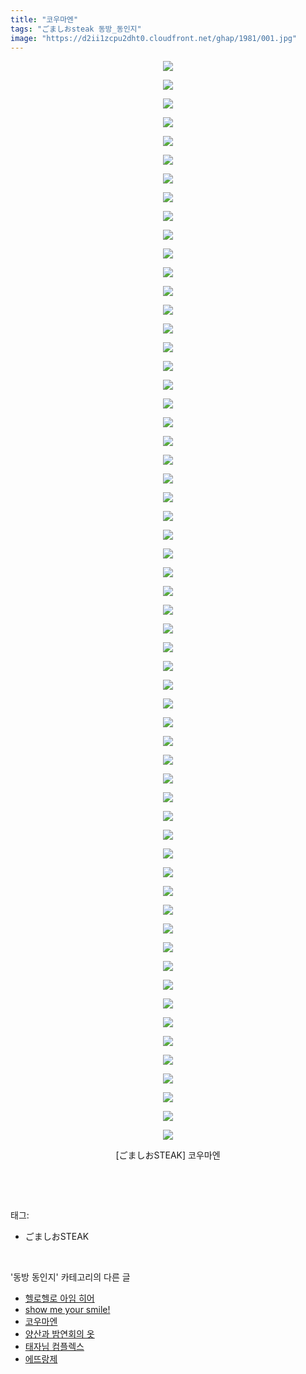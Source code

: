 ```yaml
---
title: "코우마엔"
tags: "ごましおsteak 동방_동인지"
image: "https://d2ii1zcpu2dht0.cloudfront.net/ghap/1981/001.jpg"
---
```

<div class="article">
<p style="text-align: center; clear: none; float: none;"><img src="{{ site.imgserver9 }}/ghap/1981/001.jpg"/></p>
<p style="text-align: center; clear: none; float: none;"><img src="{{ site.imgserver9 }}/ghap/1981/002.jpg"/></p>
<p style="text-align: center; clear: none; float: none;"><img src="{{ site.imgserver9 }}/ghap/1981/003.jpg"/></p>
<p style="text-align: center; clear: none; float: none;"><img src="{{ site.imgserver9 }}/ghap/1981/004.jpg"/></p>
<p style="text-align: center; clear: none; float: none;"><img src="{{ site.imgserver9 }}/ghap/1981/005.jpg"/></p>
<p style="text-align: center; clear: none; float: none;"><img src="{{ site.imgserver9 }}/ghap/1981/006.jpg"/></p>
<p style="text-align: center; clear: none; float: none;"><img src="{{ site.imgserver9 }}/ghap/1981/007.jpg"/></p>
<p style="text-align: center; clear: none; float: none;"><img src="{{ site.imgserver9 }}/ghap/1981/008.jpg"/></p>
<p style="text-align: center; clear: none; float: none;"><img src="{{ site.imgserver9 }}/ghap/1981/009.jpg"/></p>
<p style="text-align: center; clear: none; float: none;"><img src="{{ site.imgserver9 }}/ghap/1981/010.jpg"/></p>
<p style="text-align: center; clear: none; float: none;"><img src="{{ site.imgserver9 }}/ghap/1981/011.jpg"/></p>
<p style="text-align: center; clear: none; float: none;"><img src="{{ site.imgserver9 }}/ghap/1981/012.jpg"/></p>
<p style="text-align: center; clear: none; float: none;"><img src="{{ site.imgserver9 }}/ghap/1981/013.jpg"/></p>
<p style="text-align: center; clear: none; float: none;"><img src="{{ site.imgserver9 }}/ghap/1981/014.jpg"/></p>
<p style="text-align: center; clear: none; float: none;"><img src="{{ site.imgserver9 }}/ghap/1981/015.jpg"/></p>
<p style="text-align: center; clear: none; float: none;"><img src="{{ site.imgserver9 }}/ghap/1981/016.jpg"/></p>
<p style="text-align: center; clear: none; float: none;"><img src="{{ site.imgserver9 }}/ghap/1981/017.jpg"/></p>
<p style="text-align: center; clear: none; float: none;"><img src="{{ site.imgserver9 }}/ghap/1981/018.jpg"/></p>
<p style="text-align: center; clear: none; float: none;"><img src="{{ site.imgserver9 }}/ghap/1981/019.jpg"/></p>
<p style="text-align: center; clear: none; float: none;"><img src="{{ site.imgserver9 }}/ghap/1981/020.jpg"/></p>
<p style="text-align: center; clear: none; float: none;"><img src="{{ site.imgserver9 }}/ghap/1981/021.jpg"/></p>
<p style="text-align: center; clear: none; float: none;"><img src="{{ site.imgserver9 }}/ghap/1981/022.jpg"/></p>
<p style="text-align: center; clear: none; float: none;"><img src="{{ site.imgserver9 }}/ghap/1981/023.jpg"/></p>
<p style="text-align: center; clear: none; float: none;"><img src="{{ site.imgserver9 }}/ghap/1981/024.jpg"/></p>
<p style="text-align: center; clear: none; float: none;"><img src="{{ site.imgserver9 }}/ghap/1981/025.jpg"/></p>
<p style="text-align: center; clear: none; float: none;"><img src="{{ site.imgserver9 }}/ghap/1981/026.jpg"/></p>
<p style="text-align: center; clear: none; float: none;"><img src="{{ site.imgserver9 }}/ghap/1981/027.jpg"/></p>
<p style="text-align: center; clear: none; float: none;"><img src="{{ site.imgserver9 }}/ghap/1981/028.jpg"/></p>
<p style="text-align: center; clear: none; float: none;"><img src="{{ site.imgserver9 }}/ghap/1981/029.jpg"/></p>
<p style="text-align: center; clear: none; float: none;"><img src="{{ site.imgserver9 }}/ghap/1981/030.jpg"/></p>
<p style="text-align: center; clear: none; float: none;"><img src="{{ site.imgserver9 }}/ghap/1981/031.jpg"/></p>
<p style="text-align: center; clear: none; float: none;"><img src="{{ site.imgserver9 }}/ghap/1981/032.jpg"/></p>
<p style="text-align: center; clear: none; float: none;"><img src="{{ site.imgserver9 }}/ghap/1981/033.jpg"/></p>
<p style="text-align: center; clear: none; float: none;"><img src="{{ site.imgserver9 }}/ghap/1981/034.jpg"/></p>
<p style="text-align: center; clear: none; float: none;"><img src="{{ site.imgserver9 }}/ghap/1981/035.jpg"/></p>
<p style="text-align: center; clear: none; float: none;"><img src="{{ site.imgserver9 }}/ghap/1981/036.jpg"/></p>
<p style="text-align: center; clear: none; float: none;"><img src="{{ site.imgserver9 }}/ghap/1981/037.jpg"/></p>
<p style="text-align: center; clear: none; float: none;"><img src="{{ site.imgserver9 }}/ghap/1981/038.jpg"/></p>
<p style="text-align: center; clear: none; float: none;"><img src="{{ site.imgserver9 }}/ghap/1981/039.jpg"/></p>
<p style="text-align: center; clear: none; float: none;"><img src="{{ site.imgserver9 }}/ghap/1981/040.jpg"/></p>
<p style="text-align: center; clear: none; float: none;"><img src="{{ site.imgserver9 }}/ghap/1981/041.jpg"/></p>
<p style="text-align: center; clear: none; float: none;"><img src="{{ site.imgserver9 }}/ghap/1981/042.jpg"/></p>
<p style="text-align: center; clear: none; float: none;"><img src="{{ site.imgserver9 }}/ghap/1981/043.jpg"/></p>
<p style="text-align: center; clear: none; float: none;"><img src="{{ site.imgserver9 }}/ghap/1981/044.jpg"/></p>
<p style="text-align: center; clear: none; float: none;"><img src="{{ site.imgserver9 }}/ghap/1981/045.jpg"/></p>
<p style="text-align: center; clear: none; float: none;"><img src="{{ site.imgserver9 }}/ghap/1981/046.jpg"/></p>
<p style="text-align: center; clear: none; float: none;"><img src="{{ site.imgserver9 }}/ghap/1981/047.jpg"/></p>
<p style="text-align: center; clear: none; float: none;"><img src="{{ site.imgserver9 }}/ghap/1981/048.jpg"/></p>
<p style="text-align: center; clear: none; float: none;"><img src="{{ site.imgserver9 }}/ghap/1981/049.jpg"/></p>
<p style="text-align: center; clear: none; float: none;"><img src="{{ site.imgserver9 }}/ghap/1981/050.jpg"/></p>
<p style="text-align: center; clear: none; float: none;"><img src="{{ site.imgserver9 }}/ghap/1981/051.jpg"/></p>
<p style="text-align: center; clear: none; float: none;"><img src="{{ site.imgserver9 }}/ghap/1981/052.jpg"/></p>
<p style="text-align: center; clear: none; float: none;"><img src="{{ site.imgserver9 }}/ghap/1981/053.jpg"/></p>
<p style="text-align: center; clear: none; float: none;"><img src="{{ site.imgserver9 }}/ghap/1981/054.jpg"/></p>
<p style="text-align: center; clear: none; float: none;"><img src="{{ site.imgserver9 }}/ghap/1981/055.jpg"/></p>
<p style="text-align: center; clear: none; float: none;"><img src="{{ site.imgserver9 }}/ghap/1981/056.jpg"/></p>
<p style="text-align: center; clear: none; float: none;"><img src="{{ site.imgserver9 }}/ghap/1981/057.jpg"/></p>
<p style="text-align: center; clear: none; float: none;"><img src="{{ site.imgserver9 }}/ghap/1981/058.jpg"/></p>
<p style="text-align: center; clear: none; float: none;">[ごましおSTEAK] 코우마엔</p>
<p><br/></p>
</div><br/>
<div class="tagTrail">
<p>태그: </p>
<ul>
<li>ごましおSTEAK</li>
</ul>
</div><br/>
<div class="another">
<p>'동방 동인지' 카테고리의 다른 글</p>
<ul>
<li><a href="/ghap_1983">헬로헬로 아임 히어</a></li>
<li><a href="/ghap_1982">show me your smile!</a></li>
<li><a href="/ghap_1981">코우마엔</a></li>
<li><a href="/ghap_1980">양산과 밤연회의 옷</a></li>
<li><a href="/ghap_1978">태자님 컴플렉스</a></li>
<li><a href="/ghap_1977">에뜨랑제</a></li>
</ul>
</div><br/>
<div class="cb_module cb_fluid">
<div class="cb_wrt cb_profile">
</div><!-- commentList close -->
</div><br/>
